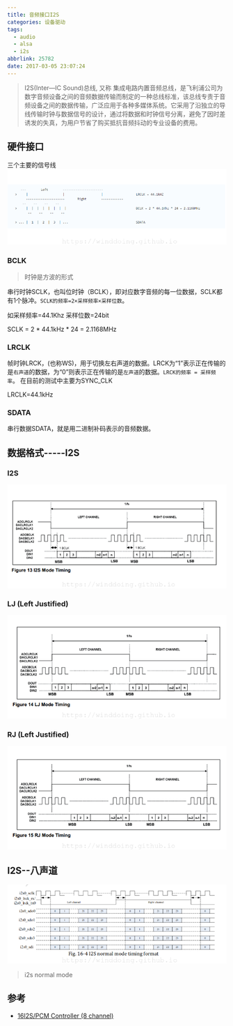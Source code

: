 ```yaml
---
title: 音频接口I2S
categories: 设备驱动
tags:
  - audio
  - alsa
  - i2s
abbrlink: 25782
date: 2017-03-05 23:07:24
---
```


>I2S(Inter—IC Sound)总线, 又称 集成电路内置音频总线，是飞利浦公司为数字音频设备之间的音频数据传输而制定的一种总线标准，该总线专责于音频设备之间的数据传输，广泛应用于各种多媒体系统。它采用了沿独立的导线传输时钟与数据信号的设计，通过将数据和时钟信号分离，避免了因时差诱发的失真，为用户节省了购买抵抗音频抖动的专业设备的费用。

<!---more--->

## 硬件接口

三个主要的信号线
![i2s-sycle](/images/audio/i2s-sycle.png)
### BCLK

> 时钟是方波的形式

串行时钟SCLK，也叫位时钟（BCLK），即对应数字音频的每一位数据，SCLK都有1个脉冲。`SCLK的频率=2×采样频率×采样位数`。

如采样频率=44.1Khz  采样位数=24bit

SCLK = 2 * 44.1kHz * 24 = 2.1168MHz

### LRCLK

帧时钟LRCK，(也称WS)，用于切换左右声道的数据。LRCK为“1”表示正在传输的是`右声道`的数据，为“0”则表示正在传输的是`左声道`的数据。`LRCK的频率 = 采样频率`。
在目前的测试中主要为SYNC_CLK

LRCLK=44.1kHz

### SDATA

串行数据SDATA，就是用二进制补码表示的音频数据。

## 数据格式-----I2S

### I2S
![I2S](/images/audio/I2S.png)

### LJ (Left Justified)
![I2S-LJ](/images/audio/I2S-LJ.png)

### RJ (Left Justified)
![I2S-RJ](/images/audio/I2S-RJ.png)


## I2S--八声道

![i2s_channel_8](/images/2019/02/i2s_channel_8.png)
>i2s normal mode

## 参考

* [16I2S/PCM Controller (8 channel)](http://www.t-firefly.com/download/firefly-rk3288/docs/TRM/rk3288-chapter-16-i2s-pcm-controller-(8-channel).pdf)
